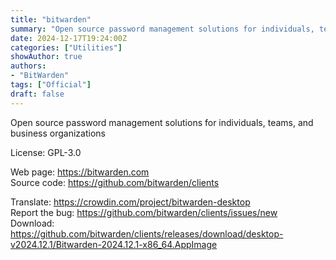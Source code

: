 ```yaml
---
title: "bitwarden"
summary: "Open source password management solutions for individuals, teams, and business organizations."
date: 2024-12-17T19:24:00Z
categories: ["Utilities"]
showAuthor: true
authors:
- "BitWarden"
tags: ["Official"]
draft: false
---
```


Open source password management solutions for individuals, teams, and business organizations

License: GPL-3.0

Web page: <https://bitwarden.com>  
Source code: <https://github.com/bitwarden/clients>

Translate: <https://crowdin.com/project/bitwarden-desktop>  
Report the bug: <https://github.com/bitwarden/clients/issues/new>  
Download: <https://github.com/bitwarden/clients/releases/download/desktop-v2024.12.1/Bitwarden-2024.12.1-x86_64.AppImage>
